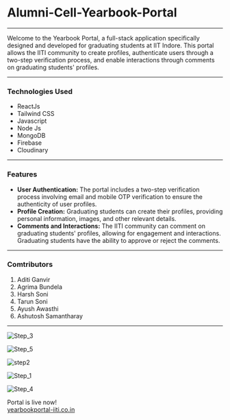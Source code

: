 # Alumni-Cell-Yearbook-Portal 

---

Welcome to the Yearbook Portal, a full-stack application specifically designed and developed for graduating students at IIT Indore. This portal allows the IITI community to create profiles, authenticate users through a two-step verification process, and enable interactions through comments on graduating students' profiles.

---
### **Technologies Used**
- ReactJs
- Tailwind CSS
- Javascript
- Node Js
-  MongoDB
- Firebase
- Cloudinary

---

### **Features**
- **User Authentication:** The portal includes a two-step verification process involving email and mobile OTP verification to ensure the authenticity of user profiles.
- **Profile Creation:** Graduating students can create their profiles, providing personal information, images, and other relevant details.
- **Comments and Interactions:** The IITI community can comment on graduating students' profiles, allowing for engagement and interactions. Graduating students have the ability to approve or reject the comments.

---

### **Comtributors**
1. Aditi Ganvir
2. Agrima Bundela
3. Harsh Soni
4. Tarun Soni
5. Ayush Awasthi
6. Ashutosh Samantharay

---
![Step_3](https://github.com/aditiganvir28/Alumni-Cell-Yearbook-Portal/assets/100085991/2efc1347-12c7-4606-81c1-7d7b81bc30bf)

![Step_5](https://github.com/aditiganvir28/Alumni-Cell-Yearbook-Portal/assets/100085991/395ffa04-99d6-48c3-af0f-0a575de9060d)

![step2](https://github.com/aditiganvir28/Alumni-Cell-Yearbook-Portal/assets/100085991/6537911f-c3cd-4ca1-bfae-2a919322a783)

![Step_1](https://github.com/aditiganvir28/Alumni-Cell-Yearbook-Portal/assets/100085991/aae164d2-ac92-476b-af68-04377c484e68)

![Step_4](https://github.com/aditiganvir28/Alumni-Cell-Yearbook-Portal/assets/100085991/aed92fcc-16d0-461a-bd6e-1a7a9f616b8f)





  
Portal is live now! <br/>
<a href="https://alumni-cell-yearbook-portal-1.vercel.app/">yearbookportal-iiti.co.in</a>
